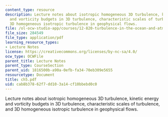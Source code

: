 ```yaml
---
content_type: resource
description: Lecture notes about isotropic homogeneous 3D turbulence, kinetic energy
  and vorticity budgets in 3D turbulence, characteristic scales of turbulence, and
  3D homogeneous isotropic turbulence in geophysical flows.
file: /ol-ocw-studio-app/courses/12-820-turbulence-in-the-ocean-and-atmosphere-spring-2007/cab8b37862f7dd103a14cf10bbebd0c0_ch5.pdf
file_size: 284549
file_type: application/pdf
learning_resource_types:
- Lecture Notes
license: https://creativecommons.org/licenses/by-nc-sa/4.0/
ocw_type: OCWFile
parent_title: Lecture Notes
parent_type: CourseSection
parent_uid: 1816500b-a90a-0efb-fa34-70eb309e5655
resourcetype: Document
title: ch5.pdf
uid: cab8b378-62f7-dd10-3a14-cf10bbebd0c0
---
```

Lecture notes about isotropic homogeneous 3D turbulence, kinetic energy and vorticity budgets in 3D turbulence, characteristic scales of turbulence, and 3D homogeneous isotropic turbulence in geophysical flows.